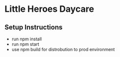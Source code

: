 # Little Heroes Daycare
## Setup Instructions
* run npm install
* run npm start
* use npm build for distrobution to prod environment
